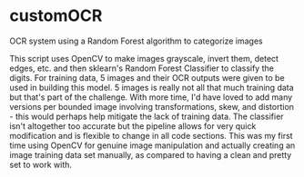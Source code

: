# customOCR
OCR system using a Random Forest algorithm to categorize images

This script uses OpenCV to make images grayscale, invert them, detect edges, etc. and then sklearn's Random Forest Classifier to classify the digits. For training data, 5 images and their OCR outputs were given to be used in building this model. 5 images is really not all that much training data but that's part of the challenge. With more time, I'd have loved to add many versions per bounded image involving transformations, skew, and distortion - this would perhaps help mitigate the lack of training data. The classifier isn't altogether too accurate but the pipeline allows for very quick modification and is flexible to change in all code sections. This was my first time using OpenCV for genuine image manipulation and actually creating an image training data set manually, as compared to having a clean and pretty set to work with.
